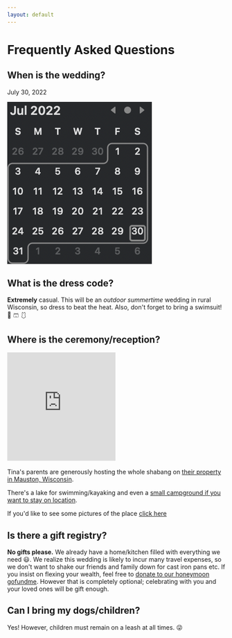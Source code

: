 ```yaml
---
layout: default
---
```


# Frequently Asked Questions

## When is the wedding?

July 30, 2022 

![Calendar](/assets/img/calendar.png)

## What is the dress code?

**Extremely** casual. This will be an _outdoor_ _summertime_ wedding in rural Wisconsin, so dress to beat the heat. Also, don't forget to bring a swimsuit! 👙 🩳 🩱 

## Where is the ceremony/reception?

<iframe src="https://www.google.com/maps/embed?pb=!1m14!1m8!1m3!1d23018.38694595985!2d-89.9595325!3d43.8496441!3m2!1i1024!2i768!4f13.1!3m3!1m2!1s0x8800abbb6d1552db%3A0x50edf031c2941607!2s5495%20County%20Rd%20HH%2C%20Mauston%2C%20WI%2053948!5e0!3m2!1sen!2sus!4v1624811130434!5m2!1sen!2sus" width="250" height="250" style="border:0;" allowfullscreen="" loading="lazy"></iframe>

Tina's parents are generously hosting the whole shabang on [their property in Mauston, Wisconsin](https://goo.gl/maps/GiBVsga2FhPUyfJP9).

There's a lake for swimming/kayaking and even a [small campground if you want to stay on location](./lodging.html).

If you'd like to see some pictures of the place [click here](/venue.html)

## Is there a gift registry?

**No gifts please.** We already have a home/kitchen filled with everything we need 😃. We realize this wedding is likely to incur many travel expenses, so we don't want to shake our friends and family down for cast iron pans etc. If you insist on flexing your wealth, feel free to [donate to our honeymoon gofundme](https://gofund.me/cd2cff93). However that is completely optional; celebrating with you and your loved ones will be gift enough.

## Can I bring my dogs/children?

Yes! However, children must remain on a leash at all times. 😜
